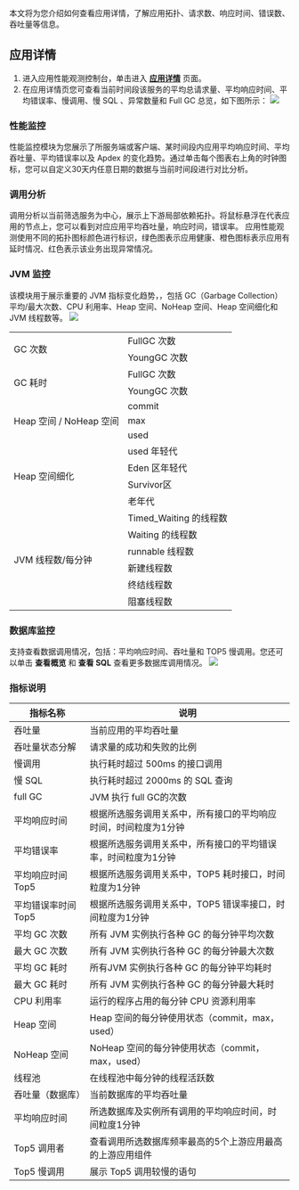 本文将为您介绍如何查看应用详情，了解应用拓扑、请求数、响应时间、错误数、吞吐量等信息。

## 应用详情
1. 进入应用性能观测控制台，单击进入 [**应用详情**](https://console.cloud.tencent.com/apm/monitor/application) 页面。
2. 在应用详情页您可查看当前时间段该服务的平均总请求量、平均响应时间、平均错误率、慢调用、慢 SQL 、异常数量和 Full GC 总览，如下图所示：
![](https://qcloudimg.tencent-cloud.cn/raw/e9c7d215a89e944f77b1b0c4222bb522.png)

### 性能监控

性能监控模块为您展示了所服务端或客户端、某时间段内应用平均响应时间、平均吞吐量、平均错误率以及 Apdex 的变化趋势。通过单击每个图表右上角的时钟图标，您可以自定义30天内任意日期的数据与当前时间段进行对比分析。


### 调用分析
调用分析以当前筛选服务为中心，展示上下游局部依赖拓扑。将鼠标悬浮在代表应用的节点上，您可以看到对应应用平均吞吐量，响应时间，错误率。
应用性能观测使用不同的拓扑图标颜色进行标识，绿色图表示应用健康、橙色图标表示应用有延时情况、红色表示该业务出现异常情况。



### JVM 监控
该模块用于展示重要的 JVM 指标变化趋势，，包括 GC（Garbage Collection）平均/最大次数、CPU 利用率、Heap 空间、NoHeap 空间、Heap 空间细化和 JVM 线程数等。
![](https://qcloudimg.tencent-cloud.cn/raw/37d7ed38b97894a40366262b2972466b.png)
<table>
    <tr>
        <td rowspan="2">GC 次数</td>
        <td>FullGC 次数 </td>
    </tr>
    <tr>
        <td>YoungGC 次数 </td>
    </tr>
    <tr>
        <td rowspan="2">GC 耗时</td>
        <td>FullGC 次数 </td>
    </tr>
    <tr>
        <td>YoungGC 次数 </td>
    </tr>
    <tr>
        <td rowspan="3">Heap 空间 / NoHeap 空间</td>
        <td>commit </td>
    </tr>
        <td>max </td>
    </tr>
    <tr>
        <td>used </td>
    </tr>
    <tr>
        <td rowspan="4">Heap 空间细化</td>
        <td>used 年轻代 </td>
    </tr>
    <tr>
        <td>Eden 区年轻代 </td>
    </tr>
    <tr>
        <td>Survivor区 </td>
    </tr>
    <tr>
        <td>老年代 </td>
    </tr>
    <tr>
        <td rowspan="6">JVM 线程数/每分钟</td>
        <td>Timed_Waiting 的线程数 </td>
    </tr>
    <tr>
        <td>Waiting 的线程数 </td>
    </tr>
    <tr>
        <td>runnable 线程数 </td>
    </tr>
    <tr>
        <td>新建线程数 </td>
    </tr>
    <tr>
        <td>终结线程数 </td>
    </tr>
    <tr>
        <td>阻塞线程数</td>
    </tr>
    </tr>
</table>

### 数据库监控
支持查看数据调用情况，包括：平均响应时间、吞吐量和 TOP5 慢调用。您还可以单击 **查看概览** 和 **查看 SQL** 查看更多数据库调用情况。
![](https://qcloudimg.tencent-cloud.cn/raw/93f65640a46d5334d1aa29ed29fd01b1.png)


### 指标说明

|指标名称 | 说明 | 
|---------|---------|
|吞吐量|当前应用的平均吞吐量|
|吞吐量状态分解|请求量的成功和失败的比例|
|慢调用|执行耗时超过 500ms 的接口调用|
|慢 SQL|执行耗时超过 2000ms 的 SQL 查询|
|full GC|JVM 执行 full GC的次数|
|平均响应时间|根据所选服务调用关系中，所有接口的平均响应时间，时间粒度为1分钟|
|平均错误率|根据所选服务调用关系中，所有接口的平均错误率，时间粒度为1分钟|
|平均响应时间 Top5 |根据所选服务调用关系中，TOP5 耗时接口，时间粒度为1分钟|
|平均错误率时间 Top5|根据所选服务调用关系中，TOP5 错误率接口，时间粒度为1分钟|
|平均 GC 次数|所有 JVM 实例执行各种 GC 的每分钟平均次数|
|最大 GC 次数|所有 JVM  实例执行各种 GC 的每分钟最大次数|
|平均 GC 耗时|所有JVM  实例执行各种 GC 的每分钟平均耗时|
|最大 GC 耗时|所有 JVM 实例执行各种 GC 的每分钟最大耗时|
|CPU 利用率|运行的程序占用的每分钟 CPU 资源利用率|
|Heap 空间| Heap 空间的每分钟使用状态（commit，max，used）|
|NoHeap 空间 |NoHeap 空间的每分钟使用状态（commit，max，used）|
|线程池|在线程池中每分钟的线程活跃数|
| 吞吐量（数据库）              | 当前数据库的平均吞吐量                                         |
| 平均响应时间        | 所选数据库及实例所有调用的平均响应时间，时间粒度1分钟 |
| Top5  调用者 | 查看调用所选数据库频率最高的5个上游应用最高的上游应用组件       |
| Top5 慢调用| 展示 Top5 调用较慢的语句  |


